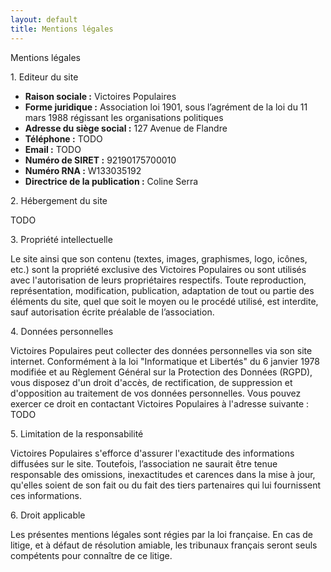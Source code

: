 ```yaml
---
layout: default
title: Mentions légales
---
```

<div class="flex flex-col items-center bg-darkblue p-8">
  <div class="text-white text-4xl font-semibold mb-8">
    Mentions légales
  </div>
  <div class="flex flex-col bg-white p-8 rounded">
    <p class="text-left text-2xl font-semibold mb-4">
      1. Editeur du site
    </p>
    <ul class="list-none text-lg">
      <li><strong>Raison sociale :</strong> Victoires Populaires</li>
      <li><strong>Forme juridique :</strong> Association loi 1901, sous l’agrément de la loi du 11 mars 1988 régissant les organisations politiques</li>
      <li><strong>Adresse du siège social :</strong> 127 Avenue de Flandre</li>
      <li><strong>Téléphone :</strong> TODO</li>
      <li><strong>Email :</strong> TODO</li>
      <li><strong>Numéro de SIRET :</strong> 92190175700010</li>
      <li><strong>Numéro RNA :</strong> W133035192</li>
      <li><strong>Directrice de la publication :</strong> Coline Serra</li>
    </ul>
    <p class="text-left text-2xl font-semibold my-4">
      2. Hébergement du site
    </p>
    <p>TODO</p>
    <p class="text-left text-2xl font-semibold my-4">
      3. Propriété intellectuelle
    </p>
    <p>Le site ainsi que son contenu (textes, images, graphismes, logo, icônes, etc.) sont la propriété exclusive des Victoires Populaires ou sont utilisés avec l'autorisation de leurs propriétaires respectifs. Toute reproduction, représentation, modification, publication, adaptation de tout ou partie des éléments du site, quel que soit le moyen ou le procédé utilisé, est interdite, sauf autorisation écrite préalable de l’association.</p>
    <p class="text-left text-2xl font-semibold my-4">
      4. Données personnelles
    </p>
    <p>Victoires Populaires peut collecter des données personnelles via son site internet. Conformément à la loi "Informatique et Libertés" du 6 janvier 1978 modifiée et au Règlement Général sur la Protection des Données (RGPD), vous disposez d'un droit d'accès, de rectification, de suppression et d'opposition au traitement de vos données personnelles. Vous pouvez exercer ce droit en contactant Victoires Populaires à l'adresse suivante : TODO</p>
    <p class="text-left text-2xl font-semibold my-4">
      5. Limitation de la responsabilité
    </p>
    <p>Victoires Populaires s'efforce d'assurer l'exactitude des informations diffusées sur le site. Toutefois, l’association ne saurait être tenue responsable des omissions, inexactitudes et carences dans la mise à jour, qu'elles soient de son fait ou du fait des tiers partenaires qui lui fournissent ces informations.</p>
    <p class="text-left text-2xl font-semibold my-4">
      6. Droit applicable
    </p>
    <p>Les présentes mentions légales sont régies par la loi française. En cas de litige, et à défaut de résolution amiable, les tribunaux français seront seuls compétents pour connaître de ce litige.</p>
  </div>
</div>
